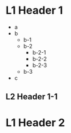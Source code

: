 # L1 Header 1
* a
* b
  * b-1
  * b-2
    * b-2-1
    * b-2-2
    * b-2-3
  * b-3
* c
## L2 Header 1-1
# L1 Header 2
